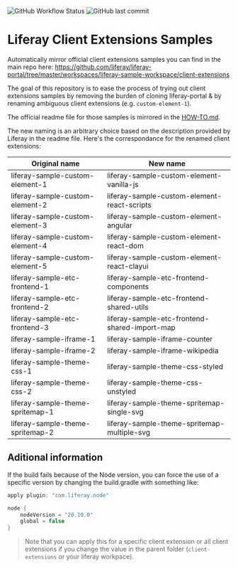 ![GitHub Workflow Status](https://img.shields.io/github/actions/workflow/status/lgdd/liferay-client-extensions-samples/builder.yml?label=auto-update&style=flat)
![GitHub last commit](https://img.shields.io/github/last-commit/lgdd/liferay-client-extensions-samples?color=informational&label=latest%20update)

# Liferay Client Extensions Samples

Automatically mirror official client extensions samples you can find in the main repo here: https://github.com/liferay/liferay-portal/tree/master/workspaces/liferay-sample-workspace/client-extensions

The goal of this repository is to ease the process of trying out client extensions samples by removing the burden of cloning liferay-portal & by renaming ambiguous client extensions (e.g. `custom-element-1`).

The official readme file for those samples is mirrored in the [HOW-TO.md](HOW-TO.md).

The new naming is an arbitrary choice based on the description provided by Liferay in the readme file. Here's the correspondance for the renamed client extensions:

| **Original name** | **New name**                                                 |
|-------------------|--------------------------------------------------------------|
| liferay-sample-custom-element-1  | liferay-sample-custom-element-vanilla-js      |
| liferay-sample-custom-element-2  | liferay-sample-custom-element-react-scripts   |
| liferay-sample-custom-element-3  | liferay-sample-custom-element-angular         |
| liferay-sample-custom-element-4  | liferay-sample-custom-element-react-dom       |
| liferay-sample-custom-element-5  | liferay-sample-custom-element-react-clayui    |
| liferay-sample-etc-frontend-1    | liferay-sample-etc-frontend-components        |
| liferay-sample-etc-frontend-2    | liferay-sample-etc-frontend-shared-utils      |
| liferay-sample-etc-frontend-3    | liferay-sample-etc-frontend-shared-import-map |
| liferay-sample-iframe-1          | liferay-sample-iframe-counter                 |
| liferay-sample-iframe-2          | liferay-sample-iframe-wikipedia               |
| liferay-sample-theme-css-1       | liferay-sample-theme-css-styled               |
| liferay-sample-theme-css-2       | liferay-sample-theme-css-unstyled             |
| liferay-sample-theme-spritemap-1 | liferay-sample-theme-spritemap-single-svg     |
| liferay-sample-theme-spritemap-2 | liferay-sample-theme-spritemap-multiple-svg   |

## Aditional information

If the build fails because of the Node version, you can force the use of a specific version by changing the build.gradle with something like:

```gradle
apply plugin: "com.liferay.node"

node {
	nodeVersion = "20.10.0"
	global = false
}
```
> Note that you can apply this for a specific client extension or all client extensions if you change the value in the parent folder (`client-extensions` or your liferay workpace).